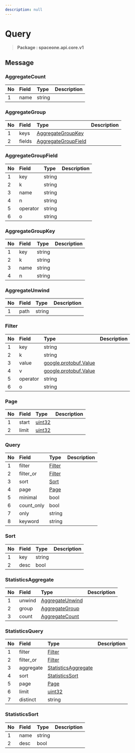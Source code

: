 ```yaml
---
description: null
---
```


# Query

> **Package : spaceone.api.core.v1**

## Message

### AggregateCount

| No | Field | Type | Description |
| :--- | :--- | :--- | :--- |
| 1 | name | string |  |

### AggregateGroup

| No | Field | Type | Description |
| :--- | :--- | :--- | :--- |
| 1 | keys | [AggregateGroupKey](query.md#aggregategroupkey) |  |
| 2 | fields | [AggregateGroupField](query.md#aggregategroupfield) |  |

### AggregateGroupField

| No | Field | Type | Description |
| :--- | :--- | :--- | :--- |
| 1 | key | string |  |
| 2 | k | string |  |
| 3 | name | string |  |
| 4 | n | string |  |
| 5 | operator | string |  |
| 6 | o | string |  |

### AggregateGroupKey

| No | Field | Type | Description |
| :--- | :--- | :--- | :--- |
| 1 | key | string |  |
| 2 | k | string |  |
| 3 | name | string |  |
| 4 | n | string |  |

### AggregateUnwind

| No | Field | Type | Description |
| :--- | :--- | :--- | :--- |
| 1 | path | string |  |

### Filter

| No | Field | Type | Description |
| :--- | :--- | :--- | :--- |
| 1 | key | string |  |
| 2 | k | string |  |
| 3 | value | [google.protobuf.Value](https://developers.google.com/protocol-buffers/docs/reference/overview) |  |
| 4 | v | [google.protobuf.Value](https://developers.google.com/protocol-buffers/docs/reference/overview) |  |
| 5 | operator | string |  |
| 6 | o | string |  |

### Page

| No | Field | Type | Description |
| :--- | :--- | :--- | :--- |
| 1 | start | [uint32](https://github.com/protocolbuffers/protobuf/blob/master/src/google/protobuf/type.proto) |  |
| 2 | limit | [uint32](https://github.com/protocolbuffers/protobuf/blob/master/src/google/protobuf/type.proto) |  |

### Query

| No | Field | Type | Description |
| :--- | :--- | :--- | :--- |
| 1 | filter | [Filter](query.md#filter) |  |
| 2 | filter\_or | [Filter](query.md#filter) |  |
| 3 | sort | [Sort](query.md#sort) |  |
| 4 | page | [Page](query.md#page) |  |
| 5 | minimal | bool |  |
| 6 | count\_only | bool |  |
| 7 | only | string |  |
| 8 | keyword | string |  |

### Sort

| No | Field | Type | Description |
| :--- | :--- | :--- | :--- |
| 1 | key | string |  |
| 2 | desc | bool |  |

### StatisticsAggregate

| No | Field | Type | Description |
| :--- | :--- | :--- | :--- |
| 1 | unwind | [AggregateUnwind](query.md#aggregateunwind) |  |
| 2 | group | [AggregateGroup](query.md#aggregategroup) |  |
| 3 | count | [AggregateCount](query.md#aggregatecount) |  |

### StatisticsQuery

| No | Field | Type | Description |
| :--- | :--- | :--- | :--- |
| 1 | filter | [Filter](query.md#filter) |  |
| 2 | filter\_or | [Filter](query.md#filter) |  |
| 3 | aggregate | [StatisticsAggregate](query.md#statisticsaggregate) |  |
| 4 | sort | [StatisticsSort](query.md#statisticssort) |  |
| 5 | page | [Page](query.md#page) |  |
| 6 | limit | [uint32](https://github.com/protocolbuffers/protobuf/blob/master/src/google/protobuf/type.proto) |  |
| 7 | distinct | string |  |

### StatisticsSort

| No | Field | Type | Description |
| :--- | :--- | :--- | :--- |
| 1 | name | string |  |
| 2 | desc | bool |  |

